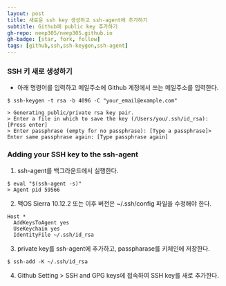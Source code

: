 ```yaml
---
layout: post
title: 새로운 ssh key 생성하고 ssh-agent에 추가하기
subtitle: Github에 public key 추가하기
gh-repo: neep305/neep305.github.io
gh-badge: [star, fork, follow]
tags: [github,ssh,ssh-keygen,ssh-agent]
---
```


### SSH 키 새로 생성하기

- 아래 명령어를 입력하고 메일주소에 Github 계정에서 쓰는 메일주소를 입력한다.

```shell
$ ssh-keygen -t rsa -b 4096 -C "your_email@example.com"

> Generating public/private rsa key pair.
> Enter a file in which to save the key (/Users/you/.ssh/id_rsa): [Press enter]
> Enter passphrase (empty for no passphrase): [Type a passphrase]> Enter same passphrase again: [Type passphrase again]
```

### Adding your SSH key to the ssh-agent
1. ssh-agent를 백그라운드에서 실행한다.
```shell
$ eval "$(ssh-agent -s)"
> Agent pid 59566
```

2. 맥OS Sierra 10.12.2 또는 이후 버전은 ~/.ssh/config 파일을 수정해야 한다.
```shell
Host *
  AddKeysToAgent yes
  UseKeychain yes
  IdentityFile ~/.ssh/id_rsa
```

3. private key를 ssh-agent에 추가하고, passpharase를 키체인에 저장한다.

```shell
$ ssh-add -K ~/.ssh/id_rsa
```

4. Github Setting > SSH and GPG keys에 접속하여 SSH key를 새로 추가한다.